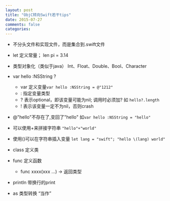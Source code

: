 ```yaml
---
layout: post
title: "ObjC转向Swift若干tips"
date: 2015-07-27
comments: false
categories: 
---
```

* 不分头文件和实现文件，而是集合到.swift文件
* let 定义常量； len pi = 3.14
* 类型对象化（类似于java） Int、Float、Double、Bool、Character
* var hello :NSString ?
	* var 定义变量`var hello :NSString = @"1212"`
	* : 指定变量类型
	* ? 表示optional，即该变量可能为nil; 调用时必须加? 如 `hello?.length`
	* ! 表示该变量一定不为nil，否则crash

* @"hello"不存在了,变回了"hello" 如`var hello :NSString = "hello"`
* 可以使用+来拼接字符串 `"hello"+"world"`
* 使用\()可以在字符串插入变量 `let lang = "swift"; "hello \(lang) world"`
* class 定义类
* func 定义函数
	* func xxxx(xxx ...) -> 返回类型
	 
* println 带换行的print
* as 类型转换 “当作”